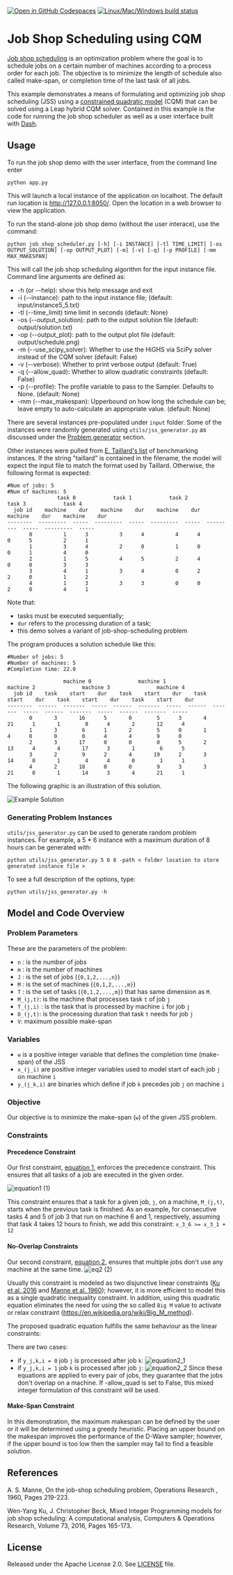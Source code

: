 [![Open in GitHub Codespaces](
  https://img.shields.io/badge/Open%20in%20GitHub%20Codespaces-333?logo=github)](
  https://codespaces.new/dwave-examples/job-shop-scheduling-cqm?quickstart=1)
[![Linux/Mac/Windows build status](
  https://circleci.com/gh/dwave-examples/job-shop-scheduling-cqm.svg?style=shield)](
  https://circleci.com/gh/dwave-examples/job-shop-scheduling-cqm)

# Job Shop Scheduling using CQM
[Job shop scheduling](https://en.wikipedia.org/wiki/Job-shop_scheduling) is an optimization problem where the goal is to schedule jobs on a certain number of machines according to a process order for each job. The objective is to minimize the length of schedule also called make-span, or completion time of the last task of all jobs.

This example demonstrates a means of formulating and optimizing job shop  scheduling (JSS) using a [constrained quadratic model](https://docs.ocean.dwavesys.com/en/stable/concepts/cqm.html#cqm-sdk) (CQM) that can be solved using a Leap hybrid CQM solver. Contained in this example is the code for running the job shop scheduler as well as a user interface built with [Dash](https://dash.plotly.com/).

## Usage
To run the job shop demo with the user interface, from the command line enter

    python app.py

This will launch a local instance of the application on localhost. The default run location is http://127.0.0.1:8050/. Open the location in a web browser to view the application.

To run the stand-alone job shop demo (without the user interace), use the command:

    python job_shop_scheduler.py [-h] [-i INSTANCE] [-tl TIME_LIMIT] [-os OUTPUT_SOLUTION] [-op OUTPUT_PLOT] [-m] [-v] [-q] [-p PROFILE] [-mm MAX_MAKESPAN]

This will call the job shop scheduling algorithm for the input instance file. Command line arguments are defined as:
- -h (or --help): show this help message and exit
- -i (--instance): path to the input instance file; (default: input/instance5_5.txt)
- -tl (--time_limit) time limit in seconds (default: None)
-  -os (--output_solution): path to the output solution file (default: output/solution.txt)
-  -op (--output_plot): path to the output plot file (default: output/schedule.png)
-  -m (--use_scipy_solver): Whether to use the HiGHS via SciPy solver instead of the CQM solver (default: False)
-  -v (--verbose): Whether to print verbose output (default: True)
-  -q (--allow_quad): Whether to allow quadratic constraints (default: False)
-  -p (--profile): The profile variable to pass to the Sampler. Defaults to None. (default: None)
-  -mm (--max_makespan): Upperbound on how long the schedule can be; leave empty to auto-calculate an appropriate value. (default: None)

There are several instances pre-populated under `input` folder. Some of the instances were randomly generated using `utils/jss_generator.py` as discussed under the [Problem generator](#Generating-Problem-Instances) section.

Other instances were pulled from [E. Taillard's list] of benchmarking instances. If the string "taillard" is contained in the filename, the model will expect the input file to match the format used by Taillard. Otherwise, the following format is expected:

```
#Num of jobs: 5
#Num of machines: 5
                task 0            task 1            task 2            task 3            task 4
  job id    machine    dur    machine    dur    machine    dur    machine    dur    machine    dur
--------  ---------  -----  ---------  -----  ---------  -----  ---------  -----  ---------  -----
       0          1      3          3      4          4      4          0      5          2      1
       1          3      4          2      0          1      0          0      1          4      0
       2          1      5          4      5          2      4          0      0          3      3
       3          4      1          3      4          0      2          2      0          1      2
       4          1      3          3      3          0      0          2      0          4      1

```

Note that:
- tasks must be executed sequentially;
- `dur` refers to the processing duration of a task;
- this demo solves a variant of job-shop-scheduling problem

The program produces a solution schedule like this:

```
#Number of jobs: 5
#Number of machines: 5
#Completion time: 22.0

                  machine 0               machine 1               machine 2               machine 3               machine 4
  job id    task    start    dur    task    start    dur    task    start    dur    task    start    dur    task    start    dur
--------  ------  -------  -----  ------  -------  -----  ------  -------  -----  ------  -------  -----  ------  -------  -----
       0       3       16      5       0        5      3       4       21      1       1        8      4       2       12      4
       1       3        6      1       2        5      0       1        4      0       0        0      4       4        9      0
       2       3       17      0       0        0      5       2       13      4       4       17      3       1        6      5
       3       2        9      2       4       19      2       3       14      0       1        4      4       0        1      1
       4       2       18      0       0        9      3       3       21      0       1       14      3       4       21      1
```

The following graphic is an illustration of this solution.

![Example Solution](_static/schedule.png)

### Generating Problem Instances

`utils/jss_generator.py` can be used to generate random problem instances.
For example, a 5 * 6 instance with a maximum duration of 8 hours can be
generated with:

`python utils/jss_generator.py 5 6 8 -path < folder location to store generated instance file >`

To see a full description of the options, type:

`python utils/jss_generator.py -h`

## Model and Code Overview

### Problem Parameters

These are the parameters of the problem:

- `n` : is the number of jobs
- `m` : is the number of machines
- `J` : is the set of jobs (`{0,1,2,...,n}`)
- `M` : is the set of machines (`{0,1,2,...,m}`)
- `T` : is the set of tasks (`{0,1,2,...,m}`) that has same dimension as `M`.
- `M_(j,t)`:  is the machine that processes task `t` of job `j`
- `T_(j,i)`  : is the task that is processed by machine `i` for job `j`
- `D_(j,t)`:  is the processing duration that task `t` needs for job `j`
- `V`:  maximum possible make-span

### Variables

- `w` is a positive integer variable that defines the completion time (make-span)
of the JSS
- `x_(j_i)` are positive integer variables used to model start of each job `j` on
  machine `i`
- `y_(j_k,i)` are binaries which define if job `k` precedes job `j` on machine `i`

### Objective

Our objective is to minimize the make-span (`w`) of the given JSS problem.

### Constraints
#### Precedence Constraint

Our first constraint, [equation 1](#eq2), enforces the precedence constraint.
This ensures that all tasks of a job are executed in the given order.

![equation1](_static/eq1.png)          (1)

This constraint ensures that a task for a given job, `j`, on a machine, `M_(j,t)`,
starts when the previous task is finished. As an example, for consecutive
tasks 4 and 5 of job 3 that run on machine 6 and 1, respectively,
assuming that task 4 takes 12 hours to finish, we add this constraint:
`x_3_6 >= x_3_1 + 12`

#### No-Overlap Constraints
Our second constraint, [equation 2](#eq2), ensures that multiple jobs don't use any machine at the same time.
![eq2](_static/eq2.png)          (2)

Usually this constraint is modeled as two disjunctive linear constraints ([Ku et al. 2016](#Ku) and [Manne et al. 1960](#Manne)); however, it is more efficient to model this as a single quadratic inequality constraint. In addition, using this quadratic equation eliminates the need for using the so called `Big M` value to activate or relax constraint (https://en.wikipedia.org/wiki/Big_M_method).

The proposed quadratic equation fulfills the same behaviour as the linear constraints:

There are two cases:
- if `y_j,k,i = 0` job `j` is processed after job `k`:
  ![equation2_1](_static/eq2_1.png)
- if `y_j,k,i = 1` job `k` is processed after job `j`:
  ![equation2_2](_static/eq2_2.png)
  Since these equations are applied to every pair of jobs, they guarantee that the jobs don't overlap on a machine. If -allow_quad is set to False, this mixed integer formulation of this constraint will be used.

#### Make-Span Constraint
In this demonstration, the maximum makespan can be defined by the user or it will be determined using a greedy heuristic. Placing an upper bound on the makespan improves the performance of the D-Wave sampler; however, if the upper bound is too low then the sampler may fail to find a feasible solution.


## References

<a id="Manne"></a>
A. S. Manne, On the job-shop scheduling problem, Operations Research , 1960,
Pages 219-223.

<a id="Ku"></a>
Wen-Yang Ku, J. Christopher Beck, Mixed Integer Programming models for job
shop scheduling: A computational analysis, Computers & Operations Research,
Volume 73, 2016, Pages 165-173.

## License

Released under the Apache License 2.0. See [LICENSE](LICENSE) file.

[E. Taillard's list]: http://mistic.heig-vd.ch/taillard/problemes.dir/ordonnancement.dir/ordonnancement.html
